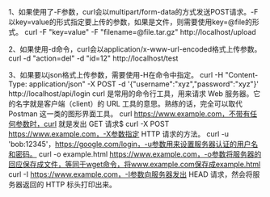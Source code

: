 1、如果使用了-F参数，curl会以multipart/form-data的方式发送POST请求。-F以key=value的形式指定要上传的参数，如果是文件，则需要使用key=@file的形式。
curl -F "key=value" -F "filename=@file.tar.gz" http://localhost/upload

2、如果使用-d命令，curl会以application/x-www-url-encoded格式上传参数。
curl -d "action=del" -d "id=12" http://localhost/test

3、如果要以json格式上传参数，需要使用-H在命令中指定。
curl -H "Content-Type: application/json" -X POST -d '{"username":"xyz","password":"xyz"}' http://localhost/api/login
curl 是常用的命令行工具，用来请求 Web 服务器。它的名字就是客户端（client）的 URL 工具的意思。熟练的话，完全可以取代 Postman 这一类的图形界面工具。
curl https://www.example.com，不带有任何参数时，curl 就是发出 GET 请求$ 
curl -X POST https://www.example.com，-X参数指定 HTTP 请求的方法。
curl -u 'bob:12345'，https://google.com/login，-u参数用来设置服务器认证的用户名和密码。
curl -o example.html https://www.example.com，-o参数将服务器的回应保存成文件，等同于wget命令，将www.example.com保存成example.html
curl -I https://www.example.com，-I参数向服务器发出 HEAD 请求，然会将服务器返回的 HTTP 标头打印出来。